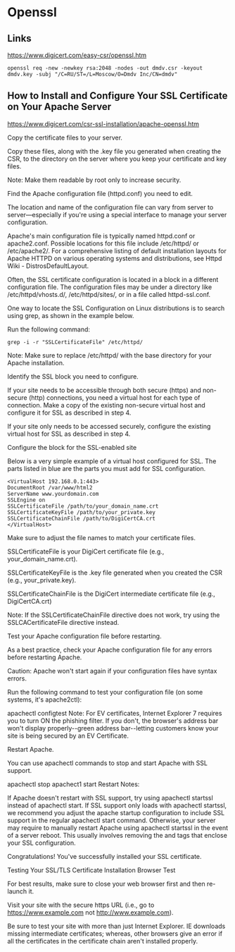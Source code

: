 # Openssl

## Links

https://www.digicert.com/easy-csr/openssl.htm

```
openssl req -new -newkey rsa:2048 -nodes -out dmdv.csr -keyout dmdv.key -subj "/C=RU/ST=/L=Moscow/O=Dmdv Inc/CN=dmdv"
```

## How to Install and Configure Your SSL Certificate on Your Apache Server
https://www.digicert.com/csr-ssl-installation/apache-openssl.htm


Copy the certificate files to your server.

Copy these files, along with the .key file you generated when creating the CSR, to the directory on the server where you keep your certificate and key files.

Note: Make them readable by root only to increase security.

Find the Apache configuration file (httpd.conf) you need to edit.

The location and name of the configuration file can vary from server to server—especially if you're using a special interface to manage your server configuration.

Apache's main configuration file is typically named httpd.conf or apache2.conf. Possible locations for this file include /etc/httpd/ or /etc/apache2/. For a comprehensive listing of default installation layouts for Apache HTTPD on various operating systems and distributions, see Httpd Wiki - DistrosDefaultLayout.

Often, the SSL certificate configuration is located in a <VirtualHost> block in a different configuration file. The configuration files may be under a directory like /etc/httpd/vhosts.d/, /etc/httpd/sites/, or in a file called httpd-ssl.conf.

One way to locate the SSL Configuration on Linux distributions is to search using grep, as shown in the example below.

Run the following command:

```
grep -i -r "SSLCertificateFile" /etc/httpd/
```
Note: Make sure to replace /etc/httpd/ with the base directory for your Apache installation.

Identify the SSL <VirtualHost> block you need to configure.

If your site needs to be accessible through both secure (https) and non-secure (http) connections, you need a virtual host for each type of connection. Make a copy of the existing non-secure virtual host and configure it for SSL as described in step 4.

If your site only needs to be accessed securely, configure the existing virtual host for SSL as described in step 4.

Configure the <VirtualHost> block for the SSL-enabled site

Below is a very simple example of a virtual host configured for SSL. The parts listed in blue are the parts you must add for SSL configuration.

```
<VirtualHost 192.168.0.1:443>
DocumentRoot /var/www/html2
ServerName www.yourdomain.com
SSLEngine on
SSLCertificateFile /path/to/your_domain_name.crt
SSLCertificateKeyFile /path/to/your_private.key
SSLCertificateChainFile /path/to/DigiCertCA.crt
</VirtualHost>
```
Make sure to adjust the file names to match your certificate files.

SSLCertificateFile is your DigiCert certificate file (e.g., your_domain_name.crt).

SSLCertificateKeyFile is the .key file generated when you created the CSR (e.g., your_private.key).

SSLCertificateChainFile is the DigiCert intermediate certificate file (e.g., DigiCertCA.crt)

Note: If the SSLCertificateChainFile directive does not work, try using the SSLCACertificateFile directive instead.

Test your Apache configuration file before restarting.

As a best practice, check your Apache configuration file for any errors before restarting Apache.

Caution: Apache won't start again if your configuration files have syntax errors.

Run the following command to test your configuration file (on some systems, it's apache2ctl):

apachectl configtest
Note: For EV certificates, Internet Explorer 7 requires you to turn ON the phishing filter. If you don't, the browser's address bar won't display properly--green address bar--letting customers know your site is being secured by an EV Certificate.

Restart Apache.

You can use apachectl commands to stop and start Apache with SSL support.

apachectl stop
apachect1 start
Restart Notes:

If Apache doesn't restart with SSL support, try using apachectl startssl instead of apachectl start. If SSL support only loads with apachectl startssl, we recommend you adjust the apache startup configuration to include SSL support in the regular apachectl start command. Otherwise, your server may require to manually restart Apache using apachectl startssl in the event of a server reboot. This usually involves removing the <IfDefine SSL> and </IfDefine> tags that enclose your SSL configuration.

Congratulations! You've successfully installed your SSL certificate.

Testing Your SSL/TLS Certificate Installation
Browser Test

For best results, make sure to close your web browser first and then re-launch it.

Visit your site with the secure https URL (i.e., go to https://www.example.com not http://www.example.com).

Be sure to test your site with more than just Internet Explorer. IE downloads missing intermediate certificates; whereas, other browsers give an error if all the certificates in the certificate chain aren't installed properly.
